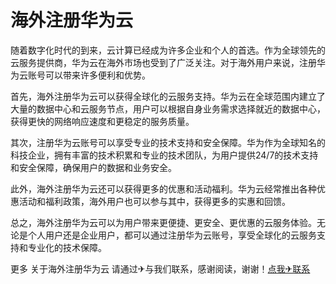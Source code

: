 # 海外注册华为云

随着数字化时代的到来，云计算已经成为许多企业和个人的首选。作为全球领先的云服务提供商，华为云在海外市场也受到了广泛关注。对于海外用户来说，注册华为云账号可以带来许多便利和优势。

首先，海外注册华为云可以获得全球化的云服务支持。华为云在全球范围内建立了大量的数据中心和云服务节点，用户可以根据自身业务需求选择就近的数据中心，获得更快的网络响应速度和更稳定的服务质量。

其次，注册华为云账号可以享受专业的技术支持和安全保障。华为作为全球知名的科技企业，拥有丰富的技术积累和专业的技术团队，为用户提供24/7的技术支持和安全保障，确保用户的数据和业务安全。

此外，海外注册华为云还可以获得更多的优惠和活动福利。华为云经常推出各种优惠活动和福利政策，海外用户也可以参与其中，获得更多的实惠和回馈。

总之，海外注册华为云可以为用户带来更便捷、更安全、更优惠的云服务体验。无论是个人用户还是企业用户，都可以通过注册华为云账号，享受全球化的云服务支持和专业化的技术保障。

更多 关于海外注册华为云 请通过✈与我们联系，感谢阅读，谢谢！[点我✈联系](https://lm.k02.cc)